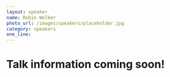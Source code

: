 ```yaml
---
layout: speaker
name: Robin Walker
photo_url: /images/speakers/placeholder.jpg
category: speakers
one_line:
---
```


# Talk information coming soon!
